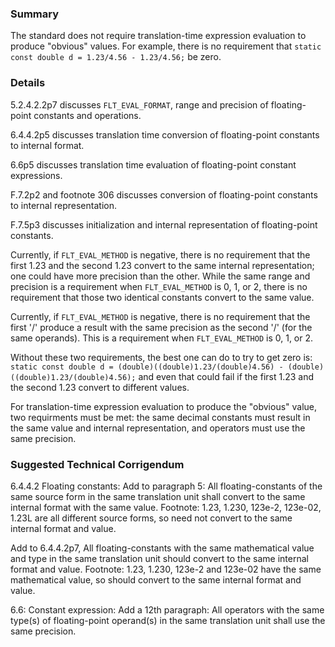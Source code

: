 ### Summary

The standard does not require translation-time expression evaluation to produce
"obvious" values. For example, there is no requirement that `static const double
d = 1.23/4.56 - 1.23/4.56;` be zero.

### Details

5.2.4.2.2p7 discusses `FLT_EVAL_FORMAT`, range and precision of floating-point
constants and operations.

6.4.4.2p5 discusses translation time conversion of floating-point constants to
internal format.

6.6p5 discusses translation time evaluation of floating-point constant
expressions.

F.7.2p2 and footnote 306 discusses conversion of floating-point constants to
internal representation.

F.7.5p3 discusses initialization and internal representation of floating-point
constants.

Currently, if `FLT_EVAL_METHOD` is negative, there is no requirement that the
first 1.23 and the second 1.23 convert to the same internal representation; one
could have more precision than the other. While the same range and precision is
a requirement when `FLT_EVAL_METHOD` is 0, 1, or 2, there is no requirement that
those two identical constants convert to the same value.

Currently, if `FLT_EVAL_METHOD` is negative, there is no requirement that the
first '/' produce a result with the same precision as the second '/' (for the
same operands). This is a requirement when `FLT_EVAL_METHOD` is 0, 1, or 2\.

Without these two requirements, the best one can do to try to get zero is:
`static const double d = (double)((double)1.23/(double)4.56) -
(double)((double)1.23/(double)4.56);` and even that could fail if the first 1.23
and the second 1.23 convert to different values.

For translation-time expression evaluation to produce the "obvious" value, two
requirments must be met: the same decimal constants must result in the same
value and internal representation, and operators must use the same precision.

### Suggested Technical Corrigendum

6.4.4.2 Floating constants: Add to paragraph 5: All floating-constants of the
same source form in the same translation unit shall convert to the same internal
format with the same value. Footnote: 1.23, 1.230, 123e-2, 123e-02, 1.23L are
all different source forms, so need not convert to the same internal format and
value.

Add to 6.4.4.2p7, All floating-constants with the same mathematical value and
type in the same translation unit should convert to the same internal format and
value. Footnote: 1.23, 1.230, 123e-2 and 123e-02 have the same mathematical
value, so should convert to the same internal format and value.

6.6: Constant expression: Add a 12th paragraph: All operators with the same
type(s) of floating-point operand(s) in the same translation unit shall use the
same precision.
